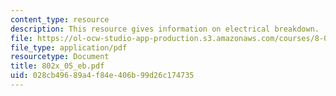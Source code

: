 ```yaml
---
content_type: resource
description: This resource gives information on electrical breakdown.
file: https://ol-ocw-studio-app-production.s3.amazonaws.com/courses/8-02x-physics-ii-electricity-magnetism-with-an-experimental-focus-spring-2005/028cb49689a4f84e406b99d26c174735_802x_05_eb.pdf
file_type: application/pdf
resourcetype: Document
title: 802x_05_eb.pdf
uid: 028cb496-89a4-f84e-406b-99d26c174735
---
```

